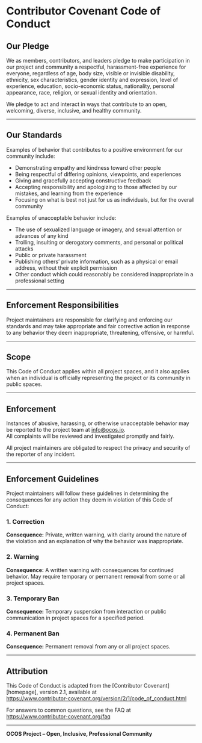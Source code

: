 # Contributor Covenant Code of Conduct

## Our Pledge

We as members, contributors, and leaders pledge to make participation in our project and community a respectful, harassment-free experience for everyone, regardless of age, body size, visible or invisible disability, ethnicity, sex characteristics, gender identity and expression, level of experience, education, socio-economic status, nationality, personal appearance, race, religion, or sexual identity and orientation.

We pledge to act and interact in ways that contribute to an open, welcoming, diverse, inclusive, and healthy community.

---

## Our Standards

Examples of behavior that contributes to a positive environment for our community include:

- Demonstrating empathy and kindness toward other people
- Being respectful of differing opinions, viewpoints, and experiences
- Giving and gracefully accepting constructive feedback
- Accepting responsibility and apologizing to those affected by our mistakes, and learning from the experience
- Focusing on what is best not just for us as individuals, but for the overall community

Examples of unacceptable behavior include:

- The use of sexualized language or imagery, and sexual attention or advances of any kind
- Trolling, insulting or derogatory comments, and personal or political attacks
- Public or private harassment
- Publishing others’ private information, such as a physical or email address, without their explicit permission
- Other conduct which could reasonably be considered inappropriate in a professional setting

---

## Enforcement Responsibilities

Project maintainers are responsible for clarifying and enforcing our standards and may take appropriate and fair corrective action in response to any behavior they deem inappropriate, threatening, offensive, or harmful.

---

## Scope

This Code of Conduct applies within all project spaces, and it also applies when an individual is officially representing the project or its community in public spaces.

---

## Enforcement

Instances of abusive, harassing, or otherwise unacceptable behavior may be reported to the project team at [info@ocos.io](mailto:info@ocos.io).  
All complaints will be reviewed and investigated promptly and fairly.

All project maintainers are obligated to respect the privacy and security of the reporter of any incident.

---

## Enforcement Guidelines

Project maintainers will follow these guidelines in determining the consequences for any action they deem in violation of this Code of Conduct:

### 1. Correction

**Consequence:** Private, written warning, with clarity around the nature of the violation and an explanation of why the behavior was inappropriate.

### 2. Warning

**Consequence:** A written warning with consequences for continued behavior. May require temporary or permanent removal from some or all project spaces.

### 3. Temporary Ban

**Consequence:** Temporary suspension from interaction or public communication in project spaces for a specified period.

### 4. Permanent Ban

**Consequence:** Permanent removal from any or all project spaces.

---

## Attribution

This Code of Conduct is adapted from the [Contributor Covenant][homepage], version 2.1, available at  
https://www.contributor-covenant.org/version/2/1/code_of_conduct.html

For answers to common questions, see the FAQ at  
https://www.contributor-covenant.org/faq

---

**OCOS Project – Open, Inclusive, Professional Community**

